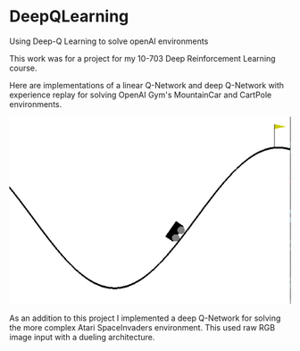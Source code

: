 # DeepQLearning
Using Deep-Q Learning to solve openAI environments

This work was for a project for my 10-703 Deep Reinforcement Learning course.

Here are implementations of a linear Q-Network and deep Q-Network with experience replay for solving OpenAI Gym's MountainCar and CartPole environments.

![Alt text](media/solved_mountaincar.gif?raw=true "Solved MountainCar")

As an addition to this project I implemented a deep Q-Network for solving the more complex Atari SpaceInvaders environment. This used raw RGB image input with a dueling architecture.
